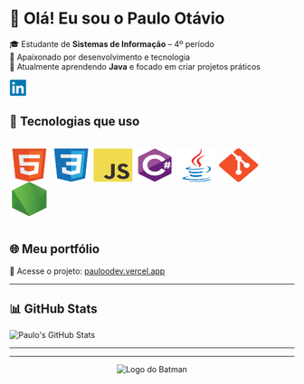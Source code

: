 # 👋 Olá! Eu sou o Paulo Otávio

🎓 Estudante de **Sistemas de Informação** – 4º período  
🚀 Apaixonado por desenvolvimento e tecnologia  
🧠 Atualmente aprendendo **Java** e focado em criar projetos práticos



<p align="left">
  <a href="https://www.linkedin.com/in/paulo-ot%C3%A1vio-52297833b/" target="_blank">
    <img src="https://raw.githubusercontent.com/devicons/devicon/master/icons/linkedin/linkedin-original.svg" alt="LinkedIn" width="30" height="30"/>
  </a>
</p>




## 🧰 Tecnologias que uso

<div style="display: inline_block"><br>
  <img align="center" alt="HTML" height="60" width="70" src="https://raw.githubusercontent.com/devicons/devicon/master/icons/html5/html5-original.svg">
  <img align="center" alt="CSS" height="60" width="70" src="https://raw.githubusercontent.com/devicons/devicon/master/icons/css3/css3-original.svg">
  <img align="center" alt="JavaScript" height="60" width="70" src="https://raw.githubusercontent.com/devicons/devicon/master/icons/javascript/javascript-original.svg">
  <img align="center" alt="CSharp" height="60" width="70" src="https://raw.githubusercontent.com/devicons/devicon/master/icons/csharp/csharp-original.svg">
  <img align="center" alt="Java" height="60" width="70" src="https://raw.githubusercontent.com/devicons/devicon/master/icons/java/java-original.svg">
  <img align="center" alt="Git" height="60" width="70" src="https://raw.githubusercontent.com/devicons/devicon/master/icons/git/git-original.svg">
  <img align="center" alt="Node.js" height="60" width="70" src="https://raw.githubusercontent.com/devicons/devicon/master/icons/nodejs/nodejs-original.svg">
</div>


<br>

## 🌐 Meu portfólio

🔗 Acesse o projeto: [pauloodev.vercel.app](https://pauloodev.vercel.app/)

---

## 📊 GitHub Stats

![Paulo's GitHub Stats](https://github-readme-stats.vercel.app/api?username=Paulo1074&show_icons=true&theme=dark)


---
---
<p align="center">
  <img src="<https://www.google.com/url?sa=i&url=https%3A%2F%2Fwww.wallpaperflare.com%2Fdc-batman-logo-batman-begins-bats-black-white-batman-arkham-knight-wallpaper-hxpay&psig=AOvVaw3kGSZv-0tzHNjYOZblXmh1&ust=1756398875263000&source=images&cd=vfe&opi=89978449&ved=0CBUQjRxqFwoTCJDbofG1q48DFQAAAAAdAAAAABAE>" width="200" alt="Logo do Batman"/>
</p>



###

